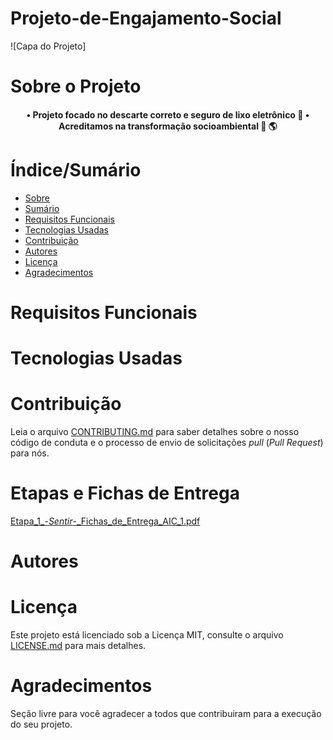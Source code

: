 # Projeto-de-Engajamento-Social

![Capa do Projeto]

# Sobre o Projeto


<h4 align="center"> 
  • Projeto focado no descarte correto e seguro de lixo eletrônico 📱
  • Acreditamos na transformação socioambiental 🌳 🌎
</h4>

# Índice/Sumário

* [Sobre](#sobre-o-projeto)
* [Sumário](#índice/sumário)
* [Requisitos Funcionais](#requisitos-funcionais)
* [Tecnologias Usadas](#tecnologias-usadas)
* [Contribuição](#contribuição)
* [Autores](#autores)
* [Licença](#licença)
* [Agradecimentos](#agradecimentos)


# Requisitos Funcionais 


# Tecnologias Usadas


# Contribuição

Leia o arquivo [CONTRIBUTING.md](CONTRIBUTING.md) para saber detalhes sobre o nosso código de conduta e o processo de envio de solicitações *pull* (*Pull Request*) para nós.

# Etapas e Fichas de Entrega
[Etapa_1_-_Sentir_-_Fichas_de_Entrega_AIC_1.pdf](https://github.com/RanierJunior/Projeto-de-Engajamento-Social/files/8673829/Etapa_1_-_Sentir_-_Fichas_de_Entrega_AIC_1.pdf)

# Autores


# Licença

Este projeto está licenciado sob a Licença MIT,  consulte o arquivo [LICENSE.md](https://github.com/RanierJunior/Projeto-de-Engajamento-Social/blob/main/LICENSE) para mais detalhes.

# Agradecimentos

Seção livre para você agradecer a todos que contribuiram para a execução do seu projeto.
